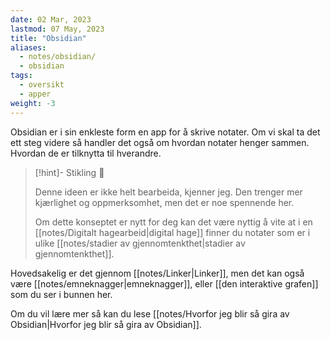 ```yaml
---
date: 02 Mar, 2023
lastmod: 07 May, 2023
title: "Obsidian"
aliases:
  - notes/obsidian/
  - obsidian
tags:
  - oversikt
  - apper
weight: -3
---
```


Obsidian er i sin enkleste form en app for å skrive notater. Om vi skal ta det ett steg videre så handler det også om hvordan notater henger sammen. Hvordan de er tilknytta til hverandre.

> [!hint]- Stikling 🌿
>
> Denne ideen er ikke helt bearbeida, kjenner jeg. Den trenger mer kjærlighet og oppmerksomhet, men det er noe spennende her.
> 
> Om dette konseptet er nytt for deg kan det være nyttig å vite at i en [[notes/Digitalt hagearbeid|digital hage]] finner du notater som er i ulike [[notes/stadier av gjennomtenkthet|stadier av gjennomtenkthet]].

Hovedsakelig er det gjennom [[notes/Linker|Linker]], men det kan også være [[notes/emneknagger|emneknagger]], eller [[den interaktive grafen]] som du ser i bunnen her.

Om du vil lære mer så kan du lese [[notes/Hvorfor jeg blir så gira av Obsidian|Hvorfor jeg blir så gira av Obsidian]].
